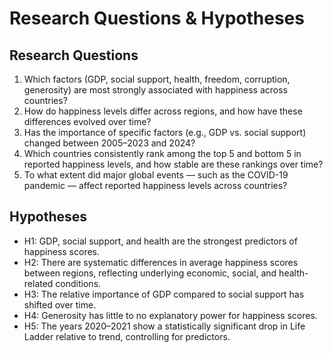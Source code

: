 # Research Questions & Hypotheses

## Research Questions
1. Which factors (GDP, social support, health, freedom, corruption, generosity) are most strongly associated with happiness across countries?
2. How do happiness levels differ across regions, and how have these differences evolved over time?
3. Has the importance of specific factors (e.g., GDP vs. social support) changed between 2005–2023 and 2024?
4. Which countries consistently rank among the top 5 and bottom 5 in reported happiness levels, and how stable are these rankings over time?
5. To what extent did major global events — such as the COVID-19 pandemic — affect reported happiness levels across countries?

## Hypotheses
- H1: GDP, social support, and health are the strongest predictors of happiness scores.
- H2: There are systematic differences in average happiness scores between regions, reflecting underlying economic, social, and health-related conditions.
- H3: The relative importance of GDP compared to social support has shifted over time.
- H4: Generosity has little to no explanatory power for happiness scores.
- H5: The years 2020–2021 show a statistically significant drop in Life Ladder relative to trend, controlling for predictors.

